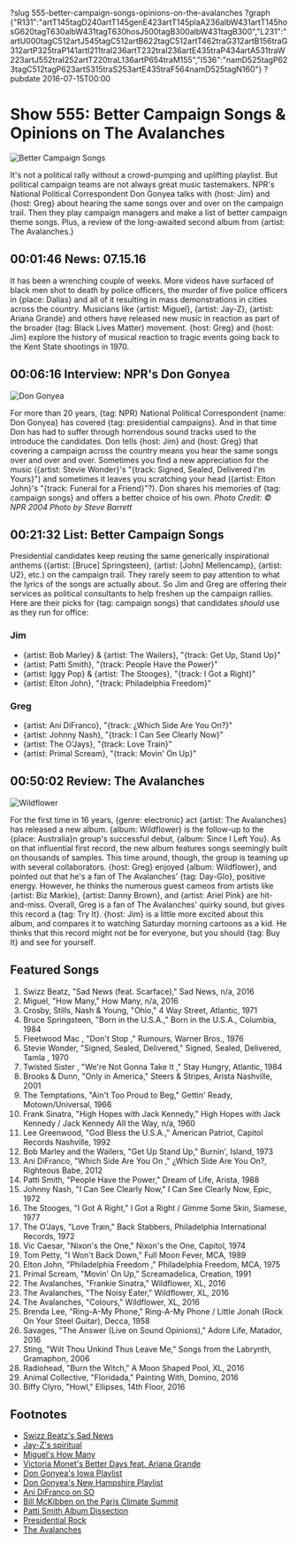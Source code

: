 ?slug 555-better-campaign-songs-opinions-on-the-avalanches
?graph {"R131":"artT145tagD240artT145genE423artT145plaA236albW431artT145hosG620tagT630albW431tagT630hosJ500tagB300albW431tagB300","L231":"artU000tagC512artJ545tagC512artB622tagC512artT462traG312artB156traG312artP325traP141artI211traI236artT232traI236artE435traP434artA531traW223artJ552traI252artT220traL136artP654traM155","I536":"namD525tagP623tagC512tagP623artS315traS253artE435traF564namD525tagN160"}
?pubdate 2016-07-15T00:00

# Show 555: Better Campaign Songs & Opinions on The Avalanches

![Better Campaign Songs](//static.soundopinions.org/images/2016/campaign_web.jpg)

It's not a political rally without a crowd-pumping and uplifting playlist. But political campaign teams are not always great music tastemakers. NPR's National Political Correspondent Don Gonyea talks with {host: Jim} and {host: Greg} about hearing the same songs over and over on the campaign trail. Then they play campaign managers and make a list of better campaign theme songs. Plus, a review of the long-awaited second album from {artist: The Avalanches.}

## 00:01:46 News: 07.15.16
It has been a wrenching couple of weeks. More videos have surfaced of black men shot to death by police officers, the murder of five police officers in {place: Dallas} and all of it resulting in mass demonstrations in cities across the country. Musicians like {artist: Miguel}, {artist: Jay-Z}, {artist: Ariana Grande} and others have released new music in reaction as part of the broader {tag: Black Lives Matter} movement. {host: Greg} and {host: Jim} explore the history of musical reaction to tragic events going back to the Kent State shootings in 1970. 


## 00:06:16 Interview: NPR's Don Gonyea 
![Don Gonyea](//static.soundopinions.org/images/2016/gonyea.jpg)

 For more than 20 years, {tag: NPR} National Political Correspondent {name: Don Gonyea} has covered {tag: presidential campaigns}. And in that time Don has had to suffer through horrendous sound tracks used to the introduce the candidates. Don tells {host: Jim} and {host: Greg} that covering a campaign across the country means you hear the same songs over and over and over. Sometimes you find a new appreciation for the music ({artist: Stevie Wonder}'s "{track: Signed, Sealed, Delivered I'm Yours}")  and sometimes it leaves you scratching your head ({artist: Elton John}'s "{track: Funeral for a Friend}"?). Don shares his memories of {tag: campaign songs} and offers a better choice of his own. 
*Photo Credit: © NPR 2004 Photo by Steve Barrett*




## 00:21:32 List: Better Campaign Songs
Presidential candidates keep reusing the same generically inspirational anthems ({artist: [Bruce] Springsteen}, {artist: [John] Mellencamp}, {artist: U2}, etc.) on the campaign trail. They rarely seem to pay attention to what the lyrics of the songs are actually about. So Jim and Greg are offering their services as political consultants to help freshen up the campaign rallies. Here are their picks for {tag: campaign songs} that candidates *should* use as they run for office:

### Jim
- {artist: Bob Marley} & {artist: The Wailers}, "{track: Get Up, Stand Up}"
- {artist: Patti Smith}, "{track: People Have the Power}"
- {artist: Iggy Pop} & {artist: The Stooges}, "{track: I Got a Right}"
- {artist: Elton John}, "{track: Philadelphia Freedom}"

### Greg
- {artist: Ani DiFranco}, "{track: ¿Which Side Are You On?}"
- {artist: Johnny Nash}, "{track: I Can See Clearly Now}"
- {artist: The O'Jays}, "{track: Love Train}"
- {artist: Primal Scream}, "{track: Movin' On Up}"


## 00:50:02 Review: The Avalanches
![Wildflower](http://is3.mzstatic.com/image/thumb/Music60/v4/70/bd/bb/70bdbbdc-25b8-c5bb-0caf-cc65c63f8865/source/600x600bb.jpg "27524431/1118169395")

For the first time in 16 years, {genre: electronic} act {artist: The Avalanches} has released a new album. {album: Wildflower} is the follow-up to the {place: Australia}n group's successful debut, {album: Since I Left You}. As on that influential first record, the new album features songs seemingly built on thousands of samples. This time around, though, the group is teaming up with several collaborators. {host: Greg} enjoyed {album: Wildflower}, and pointed out that he's a fan of The Avalanches' {tag: Day-Glo}, positive energy. However, he thinks the numerous guest cameos from artists like {artist: Biz Markie}, {artist: Danny Brown}, and {artist: Ariel Pink} are hit-and-miss. Overall, Greg is a fan of The Avalanches' quirky sound, but gives this record a {tag: Try It}. {host: Jim} is a little more excited about this album, and compares it to watching Saturday morning cartoons as a kid. He thinks that this record might not be for everyone, but you should {tag: Buy It} and see for yourself.

## Featured Songs
   
1. Swizz Beatz, "Sad News (feat. Scarface)," Sad News, n/a, 2016
1. Miguel, "How Many," How Many, n/a, 2016
1. Crosby, Stills, Nash & Young, "Ohio," 4 Way Street, Atlantic, 1971
1. Bruce Springsteen, "Born in the U.S.A.," Born in the U.S.A., Columbia, 1984
1. Fleetwood Mac , "Don't Stop ," Rumours, Warner Bros., 1976
1. Stevie Wonder, "Signed, Sealed, Delivered," Signed, Sealed, Delivered, Tamla , 1970
1. Twisted Sister , "We're Not Gonna Take It ," Stay Hungry, Atlantic, 1984
1. Brooks & Dunn, "Only in America," Steers & Stripes, Arista Nashville, 2001
1. The Temptations, "Ain't Too Proud to Beg," Gettin' Ready, Motown/Universal, 1966
1. Frank Sinatra, "High Hopes with Jack Kennedy," High Hopes with Jack Kennedy / Jack Kennedy All the Way, n/a, 1960
1. Lee Greenwood, "God Bless the U.S.A.," American Patriot, Capitol Records Nashville, 1992
1. Bob Marley and the Wailers, "Get Up Stand Up," Burnin', Island, 1973
1. Ani DiFranco, "Which Side Are You On ," ¿Which Side Are You On?, Righteous Babe, 2012
1. Patti Smith, "People Have the Power," Dream of Life, Arista, 1988
1. Johnny Nash, "I Can See Clearly Now," I Can See Clearly Now, Epic, 1972
1. The Stooges, "I Got A Right," I Got a Right / Gimme Some Skin, Siamese, 1977
1. The O'Jays, "Love Train," Back Stabbers, Philadelphia International Records, 1972
1. Vic Caesar, "Nixon's the One," Nixon's the One, Capitol, 1974
1. Tom Petty, "I Won't Back Down," Full Moon Fever, MCA, 1989
1. Elton John, "Philadelphia Freedom ," Philadelphia Freedom, MCA, 1975
1. Primal Scream, "Movin' On Up," Screamadelica, Creation, 1991
1. The Avalanches, "Frankie Sinatra," Wildflower, XL, 2016
1. The Avalanches, "The Noisy Eater," Wildflower, XL, 2016
1. The Avalanches, "Colours," Wildflower, XL, 2016
1. Brenda Lee, "Ring-A-My Phone," Ring-A-My Phone / Little Jonah (Rock On Your Steel Guitar), Decca, 1958
1. Savages, "The Answer (Live on Sound Opinions)," Adore Life, Matador, 2016
1. Sting, "Wilt Thou Unkind Thus Leave Me," Songs from the Labrynth, Gramaphon, 2006
1. Radiohead, "Burn the Witch," A Moon Shaped Pool, XL, 2016
1. Animal Collective, "Floridada," Painting With, Domino, 2016
1. Biffy Clyro, "Howl," Ellipses, 14th Floor, 2016 


## Footnotes
- [Swizz Beatz's Sad News](https://soundcloud.com/therealswizzz-215730457/sad-news)
- [Jay-Z's spiritual](https://listen.tidal.com/album/62792027?af_ad=spiritual&af_ad_type=embed_album&af_adset=JAY%2520Z&af_channel=http%3A%2F%2Fwww.vulture.com%2F2016%2F07%2Fjay-z-miguel-and-swizz-beats-protest-songs.html&af_dp=tidal%3A%2F%2Falbum%2F62792027&c=tidal_embed_player&pid=tidal_embed_player&utm_banner=na&utm_campaign=spiritual&utm_content=JAY%2520Z&utm_medium=embed_album&utm_source=http%3A%2F%2Fwww.vulture.com%2F2016%2F07%2Fjay-z-miguel-and-swizz-beats-protest-songs.html)
- [Miguel's How Many](https://soundcloud.com/miguel/how-many-ruff-1)
- [Victoria Monet's Better Days feat. Ariana Grande](https://soundcloud.com/victoria-monet/better-days-feat-ariana-grande-prod-by-flip)
- [Don Gonyea's Iowa Playlist](http://www.npr.org/2015/11/15/455931625/listen-political-correspondent-don-gonyeas-iowa-playlist)
- [Don Gonyea's New Hampshire Playlist](http://www.npr.org/2016/02/05/465637500/listen-correspondent-don-gonyeas-new-hampshire-playlist)
- [Ani DiFranco on SO](/show/203/)
- [Bill McKibben on the Paris Climate Summit](/show/543/)
- [Patti Smith Album Dissection](/show/531/)
- [Presidential Rock](/show/164/)
- [The Avalanches](http://www.theavalanches.com/)
